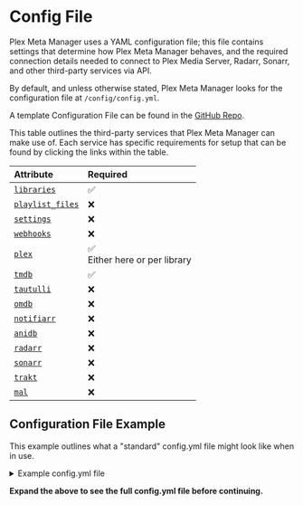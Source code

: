 # Config File

Plex Meta Manager uses a YAML configuration file; this file contains settings that determine how Plex Meta Manager behaves, and the required connection details needed to connect to Plex Media Server, Radarr, Sonarr, and other third-party services via API.

By default, and unless otherwise stated, Plex Meta Manager looks for the configuration file at `/config/config.yml`.

A template Configuration File can be found in the [GitHub Repo](https://github.com/meisnate12/Plex-Meta-Manager/blob/master/config/config.yml.template).

This table outlines the third-party services that Plex Meta Manager can make use of. Each service has specific requirements for setup that can be found by clicking the links within the table.

| Attribute                     | Required                                |
|:------------------------------|:----------------------------------------|
| [`libraries`](libraries)      | &#9989;                                 |
| [`playlist_files`](playlists) | &#10060;                                |
| [`settings`](settings)        | &#10060;                                |
| [`webhooks`](webhooks)        | &#10060;                                |
| [`plex`](plex)                | &#9989; <br/>Either here or per library |
| [`tmdb`](tmdb)                | &#9989;                                 |
| [`tautulli`](tautulli)        | &#10060;                                |
| [`omdb`](omdb)                | &#10060;                                |
| [`notifiarr`](notifiarr)      | &#10060;                                |
| [`anidb`](anidb)              | &#10060;                                |
| [`radarr`](radarr)            | &#10060;                                |
| [`sonarr`](sonarr)            | &#10060;                                |
| [`trakt`](trakt)              | &#10060;                                |
| [`mal`](myanimelist)          | &#10060;                                |

## Configuration File Example

This example outlines what a "standard" config.yml file might look like when in use.

<details>
  <summary>Example config.yml file</summary>
  <br />

```yaml
libraries:                          # This is called out once within the config.yml file                                       
  Movies:                           # Each library must match the Plex library name
    metadata_path:
      - file: config/Movies.yml     # This is a local file on the system
      - folder: config/Movies/      # This is a local directory on the system
      - pmm: basic                  # This is a local PMM Default file. Usage Guide: https://metamanager.wiki/en/nightly/defaults/guide.html
      - pmm: imdb                   # This is a local PMM Default file. Usage Guide: https://metamanager.wiki/en/nightly/defaults/guide.html
    overlay_path:
      - remove_overlays: false      # Set this to true to remove all overlays
      - file: config/Overlays.yml   # This is a local file on the system
      - pmm: ribbon                 # This is a local PMM Default file. Usage Guide: https://metamanager.wiki/en/nightly/defaults/guide.html
  TV Shows:                           
    metadata_path:
      - file: config/TVShows.yml
      - folder: config/TV Shows/
      - pmm: basic                  # This is a local PMM Default file. Usage Guide: https://metamanager.wiki/en/nightly/defaults/guide.html
      - pmm: imdb                   # This is a local PMM Default file. Usage Guide: https://metamanager.wiki/en/nightly/defaults/guide.html
    overlay_path:
      - remove_overlays: false      # Set this to true to remove all overlays
      - file: config/Overlays.yml   # This is a local file on the system
      - pmm: ribbon                 # This is a local PMM Default file. Usage Guide: https://metamanager.wiki/en/nightly/defaults/guide.html
  Anime:
    metadata_path:
      - file: config/Anime.yml
      - pmm: basic                  # This is a local PMM Default file. Usage Guide: https://metamanager.wiki/en/nightly/defaults/guide.html
      - pmm: anilist                # This is a local PMM Default file. Usage Guide: https://metamanager.wiki/en/nightly/defaults/guide.html
  Music:
    metadata_path:
      - file: config/Music.yml
playlist_files:
  - file: config/playlists.yml       
  - pmm: playlist                   # This is a local PMM Default file. Usage Guide: https://metamanager.wiki/en/nightly/defaults/guide.html
settings:
  cache: true
  cache_expiration: 60
  asset_directory: config/assets
  asset_folders: true
  asset_depth: 0
  create_asset_folders: false
  dimensional_asset_rename: false
  download_url_assets: false
  show_missing_season_assets: false
  show_missing_episode_assets: false
  show_asset_not_needed: true
  sync_mode: append
  minimum_items: 1
  default_collection_order:
  delete_below_minimum: true
  delete_not_scheduled: false
  run_again_delay: 2
  missing_only_released: false
  only_filter_missing: false
  show_unmanaged: true
  show_filtered: false
  show_options: false
  show_missing: true
  show_missing_assets: true
  save_report: true
  tvdb_language: eng
  ignore_ids:
  ignore_imdb_ids:
  item_refresh_delay: 0
  playlist_sync_to_users: all
  verify_ssl: true
webhooks:
  error:
  run_start:
  run_end:
  changes:
    version:
plex:
  url: http://192.168.1.12:32400
  token: ####################
  timeout: 60
  clean_bundles: false
  empty_trash: false
  optimize: false
tmdb:
  apikey: ################################
  language: en
tautulli:
  url: http://192.168.1.12:8181
  apikey: ################################
omdb:
  apikey: ########
notifiarr:
  apikey: ####################################
anidb:
  username: ######
  password: ######
radarr:
  url: http://192.168.1.12:7878
  token: ################################
  add_missing: false
  add_existing: false
  root_folder_path: S:/Movies
  monitor: true
  availability: announced
  quality_profile: HD-1080p
  tag:
  search: false
  radarr_path:
  plex_path:
sonarr:
  url: http://192.168.1.12:8989
  token: ################################
  add_missing: false
  add_existing: false
  root_folder_path: "S:/TV Shows"
  monitor: all
  quality_profile: HD-1080p
  language_profile: English
  series_type: standard
  season_folder: true
  tag:
  search: false
  cutoff_search: false
  sonarr_path:
  plex_path:
trakt:
  client_id: ################################################################
  client_secret: ################################################################
  authorization:
    # everything below is autofilled by the script
    access_token:
    token_type:
    expires_in:
    refresh_token:
    scope: public
    created_at:
mal:
  client_id: ################################
  client_secret: ################################################################
  authorization:
    # everything below is autofilled by the script
    access_token:
    token_type:
    expires_in:
    refresh_token:
```
</details>

**Expand the above to see the full config.yml file before continuing.**
<br/>
